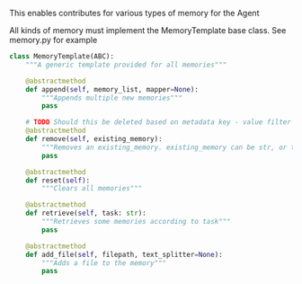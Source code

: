 This enables contributes for various types of memory for the Agent

All kinds of memory must implement the MemoryTemplate base class. See memory.py for example

```python
class MemoryTemplate(ABC):
    """A generic template provided for all memories"""

    @abstractmethod
    def append(self, memory_list, mapper=None):
        """Appends multiple new memories"""
        pass

    # TODO Should this be deleted based on metadata key - value filter
    @abstractmethod
    def remove(self, existing_memory):
        """Removes an existing_memory. existing_memory can be str, or triplet if it is a Knowledge Graph"""
        pass

    @abstractmethod
    def reset(self):
        """Clears all memories"""

    @abstractmethod
    def retrieve(self, task: str):
        """Retrieves some memories according to task"""
        pass

    @abstractmethod
    def add_file(self, filepath, text_splitter=None):
        """Adds a file to the memory"""
        pass
```
